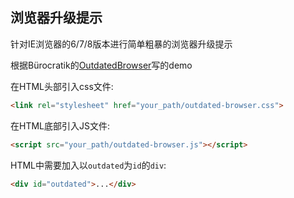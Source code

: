 ## 浏览器升级提示

针对IE浏览器的6/7/8版本进行简单粗暴的浏览器升级提示

根据Bürocratik的[OutdatedBrowser](https://github.com/burocratik/Outdated-Browser)写的demo


在HTML头部引入css文件:

```html
<link rel="stylesheet" href="your_path/outdated-browser.css">
```

在HTML底部引入JS文件:

```html
<script src="your_path/outdated-browser.js"></script>
```

HTML中需要加入以`outdated`为`id`的`div`:

```html
<div id="outdated">...</div>
```








